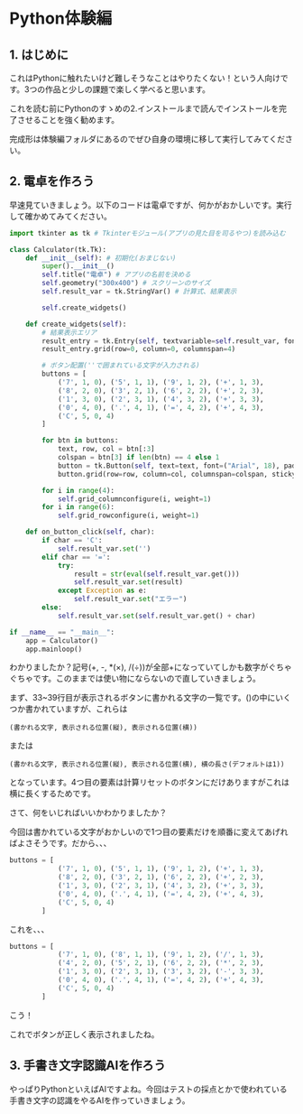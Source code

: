 # Python体験編

## 1. はじめに

これはPythonに触れたいけど難しそうなことはやりたくない！という人向けです。3つの作品と少しの課題で楽しく学べると思います。

これを読む前にPythonのすゝめの2.インストールまで読んでインストールを完了させることを強く勧めます。

完成形は体験編フォルダにあるのでぜひ自身の環境に移して実行してみてください。

## 2. 電卓を作ろう

早速見ていきましょう。以下のコードは電卓ですが、何かがおかしいです。実行して確かめてみてください。

```python
import tkinter as tk # Tkinterモジュール(アプリの見た目を司るやつ)を読み込む

class Calculator(tk.Tk):
    def __init__(self): # 初期化(おまじない)
        super().__init__()
        self.title("電卓") # アプリの名前を決める
        self.geometry("300x400") # スクリーンのサイズ
        self.result_var = tk.StringVar() # 計算式、結果表示

        self.create_widgets()

    def create_widgets(self):
        # 結果表示エリア
        result_entry = tk.Entry(self, textvariable=self.result_var, font=("Arial", 24), bd=10, relief="ridge")
        result_entry.grid(row=0, column=0, columnspan=4)

        # ボタン配置(''で囲まれている文字が入力される)
        buttons = [
            ('7', 1, 0), ('5', 1, 1), ('9', 1, 2), ('+', 1, 3),
            ('8', 2, 0), ('3', 2, 1), ('6', 2, 2), ('+', 2, 3),
            ('1', 3, 0), ('2', 3, 1), ('4', 3, 2), ('+', 3, 3),
            ('0', 4, 0), ('.', 4, 1), ('=', 4, 2), ('+', 4, 3),
            ('C', 5, 0, 4)
        ]

        for btn in buttons:
            text, row, col = btn[:3]
            colspan = btn[3] if len(btn) == 4 else 1
            button = tk.Button(self, text=text, font=("Arial", 18), padx=20, pady=20, command=lambda t=text: self.on_button_click(t))
            button.grid(row=row, column=col, columnspan=colspan, sticky="news")

        for i in range(4):
            self.grid_columnconfigure(i, weight=1)
        for i in range(6):
            self.grid_rowconfigure(i, weight=1)

    def on_button_click(self, char):
        if char == 'C':
            self.result_var.set('')
        elif char == '=':
            try:
                result = str(eval(self.result_var.get()))
                self.result_var.set(result)
            except Exception as e:
                self.result_var.set("エラー")
        else:
            self.result_var.set(self.result_var.get() + char)

if __name__ == "__main__":
    app = Calculator()
    app.mainloop()
```

わかりましたか？記号(+, -, *(×), /(÷))が全部+になっていてしかも数字がぐちゃぐちゃです。このままでは使い物にならないので直していきましょう。

まず、33~39行目が表示されるボタンに書かれる文字の一覧です。()の中にいくつか書かれていますが、これらは

```
(書かれる文字, 表示される位置(縦), 表示される位置(横))
```

または

```
(書かれる文字, 表示される位置(縦), 表示される位置(横), 横の長さ(デフォルトは1))
```

となっています。4つ目の要素は計算リセットのボタンにだけありますがこれは横に長くするためです。

さて、何をいじればいいかわかりましたか？

今回は書かれている文字がおかしいので1つ目の要素だけを順番に変えてあげればよさそうです。だから、、、

```python
buttons = [
            ('7', 1, 0), ('5', 1, 1), ('9', 1, 2), ('+', 1, 3),
            ('8', 2, 0), ('3', 2, 1), ('6', 2, 2), ('+', 2, 3),
            ('1', 3, 0), ('2', 3, 1), ('4', 3, 2), ('+', 3, 3),
            ('0', 4, 0), ('.', 4, 1), ('=', 4, 2), ('+', 4, 3),
            ('C', 5, 0, 4)
        ]
```

これを、、、

```python
buttons = [
            ('7', 1, 0), ('8', 1, 1), ('9', 1, 2), ('/', 1, 3),
            ('4', 2, 0), ('5', 2, 1), ('6', 2, 2), ('*', 2, 3),
            ('1', 3, 0), ('2', 3, 1), ('3', 3, 2), ('-', 3, 3),
            ('0', 4, 0), ('.', 4, 1), ('=', 4, 2), ('+', 4, 3),
            ('C', 5, 0, 4)
        ]
```
こう！

これでボタンが正しく表示されましたね。

## 3. 手書き文字認識AIを作ろう

やっぱりPythonといえばAIですよね。今回はテストの採点とかで使われている手書き文字の認識をやるAIを作っていきましょう。
